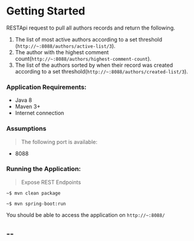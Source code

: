 # Getting Started

RESTApi request to pull all authors records and return the following.

1. The list of most active authors according to a set threshold (`http://~:8088/authors/active-list/3`).
2. The author with the highest comment count(`http://~:8088/authors/highest-comment-count`).
3. The list of the authors sorted by when their record was created according to a set threshold(`http://~:8088/authors/created-list/3`).

### Application Requirements:

- Java 8
- Maven 3+
- Internet connection

### Assumptions

> The following port is available:

- 8088

### Running the Application:

> Expose REST Endpoints

```
~$ mvn clean package
```

```
~$ mvn spring-boot:run
```

You should be able to access the application on `http://~:8088/`

## --
